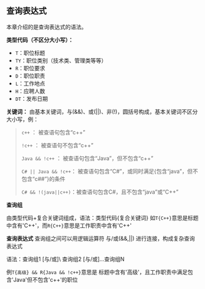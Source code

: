 ## 查询表达式

本章介绍的是查询表达式的语法。



**类型代码（不区分大小写）：**

- `T`：职位标题
- `TY`：职位类别（技术类、管理类等等）
- `R`：职位要求
- `D`：职位职责
- `L`：工作地点 
- `H`：应聘人数
- `DT`：发布日期


**关键词：**
由基本关键词，与(&&)、或(||)、非(!)，圆括号构成，基本关键词不区分大小写，例：

> `c++` ： 被查语句包含“c++”
> 
> `!c++` ： 被查语句不包含“c++”
> 
> `Java && !c++` ： 被查语句包含“Java”，但不包含“c++”
> 
> `C# || Java && !c++`： 被查语句包含“C#”，或同时满足{包含“java”，但不包含“c##”}的条件
> 
> `C# && !(java||c++)`：被查语句包含C#，且不包含“java”或“C++”

**查询组**

由类型代码+复合关键词组成，语法：类型代码{复合关键词}
如`T{C++}`意思是标题中含有'C++'，而`R{C++}`意思是工作职责中含有'C++'


**查询表达式**
查询组之间可以用逻辑运算符 与/或(&&,||) 进行连接，构成复杂查询表达式

语法：查询组1 \[与/或\]\  查询组2 \[与/或\]…查询组N

例`T{高级} && R{Java && !c++}`意思是
标题中含有'高级'，且工作职责中满足包含'Java'但不包含'c++'的职位
